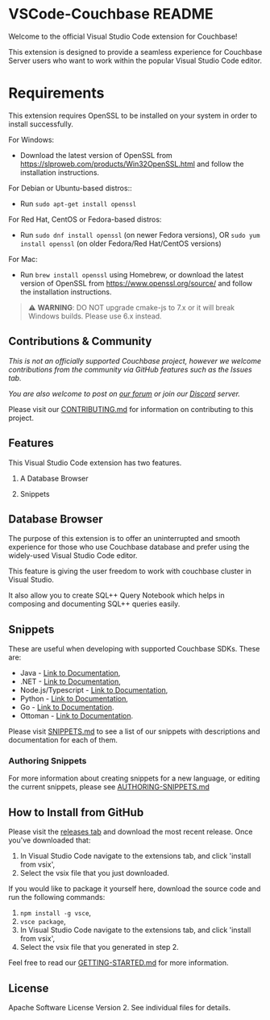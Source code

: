 # VSCode-Couchbase README

Welcome to the official Visual Studio Code extension for Couchbase!

This extension is designed to provide a seamless experience for Couchbase Server users who want to work within the popular Visual Studio Code editor. 

# Requirements
This extension requires OpenSSL to be installed on your system in order to install successfully. 

For Windows:
- Download the latest version of OpenSSL from https://slproweb.com/products/Win32OpenSSL.html and follow the installation instructions.

For Debian or Ubuntu-based distros::
- Run `sudo apt-get install openssl`

For Red Hat, CentOS or Fedora-based distros:
-  Run `sudo dnf install openssl` (on newer Fedora versions), OR `sudo yum install openssl` (on older Fedora/Red Hat/CentOS versions)

For Mac:
- Run `brew install openssl` using Homebrew, or download the latest version of OpenSSL from https://www.openssl.org/source/ and follow the installation instructions.

> :warning:  **WARNING**:  DO NOT upgrade cmake-js to 7.x or it will break Windows builds. Please use 6.x instead. 

## Contributions & Community

*This is not an officially supported Couchbase project, however we welcome contributions from the community via GitHub features such as the Issues tab.*

*You are also welcome to post on [our forum](https://forums.couchbase.com/c/php-sdk) or join our [Discord](https://discord.com/invite/sQ5qbPZuTh) server.*

Please visit our [CONTRIBUTING.md](CONTRIBUTING.md) for information on contributing to this project.


## Features

This Visual Studio Code extension has two features.

1. A Database Browser

2. Snippets 

## Database Browser

The purpose of this extension is to offer an uninterrupted and smooth experience for those who use Couchbase database and prefer using the widely-used Visual Studio Code editor.

This feature is giving the user freedom to work with couchbase cluster in Visual Studio.

It also allow you to create SQL++ Query Notebook which helps in composing and documenting SQL++ queries easily. 

## Snippets

These are useful when developing with supported Couchbase SDKs. These are: 
 * Java - [Link to Documentation](https://docs.couchbase.com/java-sdk/current/hello-world/overview.html), 
 * .NET - [Link to Documentation](https://docs.couchbase.com/dotnet-sdk/current/hello-world/overview.html), 
 * Node.js/Typescript - [Link to Documentation](https://docs.couchbase.com/nodejs-sdk/current/hello-world/overview.html), 
 * Python - [Link to Documentation](https://docs.couchbase.com/python-sdk/current/hello-world/overview.html),
 * Go - [Link to Documentation](https://docs.couchbase.com/go-sdk/current/hello-world/overview.html).
 * Ottoman - [Link to Documentation](https://ottomanjs.com/guides/quick-start.html).

Please visit [SNIPPETS.md](SNIPPETS.md) to see a list of our snippets with descriptions and documentation for each of them.

### Authoring Snippets

For more information about creating snippets for a new language, or editing the current snippets, please see [AUTHORING-SNIPPETS.md](AUTHORING-SNIPPETS.md) 


## How to Install from GitHub

Please visit the [releases tab](https://github.com/couchbaselabs/VSCode-Couchbase/releases) and download the most recent release. Once you've downloaded that:

1. In Visual Studio Code navigate to the extensions tab, and click 'install from vsix',
2. Select the vsix file that you just downloaded.

If you would like to package it yourself here, download the source code and run the following commands:

1. `npm install -g vsce`,
2. `vsce package`,
3. In Visual Studio Code navigate to the extensions tab, and click 'install from vsix',
4. Select the vsix file that you generated in step 2. 

Feel free to read our [GETTING-STARTED.md](GETTING-STARTED.md) for more information.

## License
Apache Software License Version 2.  See individual files for details.
